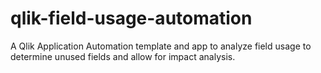 # qlik-field-usage-automation
A Qlik Application Automation template and app to analyze field usage to determine unused fields and allow for impact analysis.

